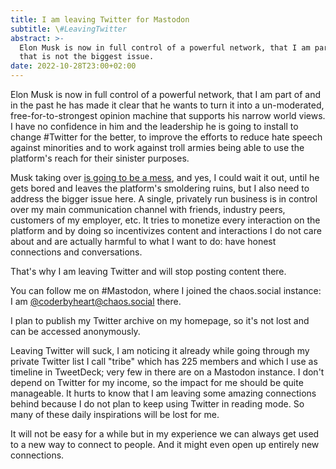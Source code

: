```yaml
---
title: I am leaving Twitter for Mastodon
subtitle: \#LeavingTwitter
abstract: >-
  Elon Musk is now in full control of a powerful network, that I am part of; but
  that is not the biggest issue.
date: 2022-10-28T23:00+02:00
---
```


Elon Musk is now in full control of a powerful network, that I am part of and in
the past he has made it clear that he wants to turn it into a un-moderated,
free-for-to-strongest opinion machine that supports his narrow world views. I
have no confidence in him and the leadership he is going to install to change
#Twitter for the better, to improve the efforts to reduce hate speech against
minorities and to work against troll armies being able to use the platform's
reach for their sinister purposes.

Musk taking over
[is going to be a mess](https://www.theverge.com/2022/10/28/23428132/elon-musk-twitter-acquisition-problems-speech-moderation),
and yes, I could wait it out, until he gets bored and leaves the platform's
smoldering ruins, but I also need to address the bigger issue here. A single,
privately run business is in control over my main communication channel with
friends, industry peers, customers of my employer, etc. It tries to monetize
every interaction on the platform and by doing so incentivizes content and
interactions I do not care about and are actually harmful to what I want to do:
have honest connections and conversations.

That's why I am leaving Twitter and will stop posting content there.

You can follow me on #Mastodon, where I joined the chaos.social instance: I am
[@coderbyheart@chaos.social](https://chaos.social/@coderbyheart) there.

I plan to publish my Twitter archive on my homepage, so it's not lost and can be
accessed anonymously.

Leaving Twitter will suck, I am noticing it already while going through my
private Twitter list I call "tribe" which has 225 members and which I use as
timeline in TweetDeck; very few in there are on a Mastodon instance. I don't
depend on Twitter for my income, so the impact for me should be quite
manageable. It hurts to know that I am leaving some amazing connections behind
because I do not plan to keep using Twitter in reading mode. So many of these
daily inspirations will be lost for me.

It will not be easy for a while but in my experience we can always get used to a
new way to connect to people. And it might even open up entirely new
connections.
